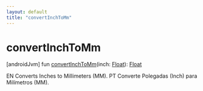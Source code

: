 ```yaml
---
layout: default
title: "convertInchToMm"
---
```


# convertInchToMm

[androidJvm]
fun [convertInchToMm](convert-inch-to-mm.md)(inch: [Float](https://kotlinlang.org/api/core/kotlin-stdlib/kotlin/-float/index.html)): [Float](https://kotlinlang.org/api/core/kotlin-stdlib/kotlin/-float/index.html)

EN Converts Inches to Millimeters (MM). PT Converte Polegadas (Inch) para Milímetros (MM).
